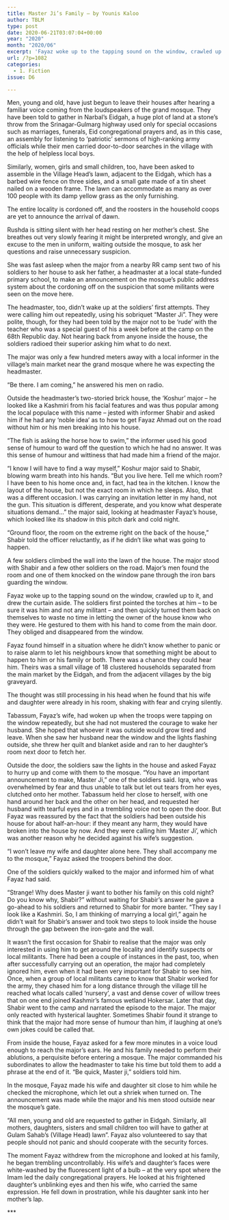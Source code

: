 ```yaml
---
title: Master Ji’s Family – by Younis Kaloo
author: TBLM
type: post
date: 2020-06-21T03:07:04+00:00
year: "2020"
month: "2020/06"
excerpt: 'Fayaz woke up to the tapping sound on the window, crawled up to it, and drew the curtain aside. The soldiers first pointed the torches at him - to be sure it was him and not any militant - and then quickly turned them back on themselves to waste no time in letting the owner of the house know who they were.'
url: /?p=1082
categories:
  - 1. Fiction
issue: D6

---
```

Men, young and old, have just begun to leave their houses after hearing a familiar voice coming from the loudspeakers of the grand mosque. They have been told to gather in Narbal&#8217;s Eidgah, a huge plot of land at a stone’s throw from the Srinagar-Gulmarg highway used only for special occasions such as marriages, funerals, Eid congregational prayers and, as in this case, an assembly for listening to ‘patriotic’ sermons of high-ranking army officials while their men carried door-to-door searches in the village with the help of helpless local boys.

Similarly, women, girls and small children, too, have been asked to assemble in the Village Head’s lawn, adjacent to the Eidgah, which has a barbed wire fence on three sides, and a small gate made of a tin sheet nailed on a wooden frame. The lawn can accommodate as many as over 100 people with its damp yellow grass as the only furnishing.

The entire locality is cordoned off, and the roosters in the household coops are yet to announce the arrival of dawn.

Rushda is sitting silent with her head resting on her mother’s chest. She breathes out very slowly fearing it might be interpreted wrongly, and give an excuse to the men in uniform, waiting outside the mosque, to ask her questions and raise unnecessary suspicion.

She was fast asleep when the major from a nearby RR camp sent two of his soldiers to her house to ask her father, a headmaster at a local state-funded primary school, to make an announcement on the mosque&#8217;s public address system about the cordoning off on the suspicion that some militants were seen on the move here.

The headmaster, too, didn&#8217;t wake up at the soldiers’ first attempts. They were calling him out repeatedly, using his sobriquet &#8220;Master Ji”. They were polite, though, for they had been told by the major not to be ‘rude’ with the teacher who was a special guest of his a week before at the camp on the 68th Republic day. Not hearing back from anyone inside the house, the soldiers radioed their superior asking him what to do next.

The major was only a few hundred meters away with a local informer in the village’s main market near the grand mosque where he was expecting the headmaster.

“Be there. I am coming,” he answered his men on radio.

Outside the headmaster’s two-storied brick house, the ‘Koshur’ major – he looked like a Kashmiri from his facial features and was thus popular among the local populace with this name – jested with informer Shabir and asked him if he had any ‘noble idea’ as to how to get Fayaz Ahmad out on the road without him or his men breaking into his house.

“The fish is asking the horse how to swim,” the informer used his good sense of humour to ward off the question to which he had no answer. It was this sense of humour and wittiness that had made him a friend of the major.

“I know I will have to find a way myself,” Koshur major said to Shabir, blowing warm breath into his hands. “But you live here. Tell me which room? I have been to his home once and, in fact, had tea in the kitchen. I know the layout of the house, but not the exact room in which he sleeps. Also, that was a different occasion. I was carrying an invitation letter in my hand, not the gun. This situation is different, desperate, and you know what desperate situations demand&#8230;” the major said, looking at headmaster Fayaz’s house, which looked like its shadow in this pitch dark and cold night.

&#8220;Ground floor, the room on the extreme right on the back of the house,&#8221; Shabir told the officer reluctantly, as if he didn’t like what was going to happen.

A few soldiers climbed the wall into the lawn of the house. The major stood with Shabir and a few other soldiers on the road. Major’s men found the room and one of them knocked on the window pane through the iron bars guarding the window.

Fayaz woke up to the tapping sound on the window, crawled up to it, and drew the curtain aside. The soldiers first pointed the torches at him &#8211; to be sure it was him and not any militant &#8211; and then quickly turned them back on themselves to waste no time in letting the owner of the house know who they were. He gestured to them with his hand to come from the main door. They obliged and disappeared from the window.

Fayaz found himself in a situation where he didn’t know whether to panic or to raise alarm to let his neighbours know that something might be about to happen to him or his family or both. There was a chance they could hear him. Theirs was a small village of 18 clustered households separated from the main market by the Eidgah, and from the adjacent villages by the big graveyard.

The thought was still processing in his head when he found that his wife and daughter were already in his room, shaking with fear and crying silently.

Tabassum, Fayaz’s wife, had woken up when the troops were tapping on the window repeatedly, but she had not mustered the courage to wake her husband. She hoped that whoever it was outside would grow tired and leave. When she saw her husband near the window and the lights flashing outside, she threw her quilt and blanket aside and ran to her daughter’s room next door to fetch her.

Outside the door, the soldiers saw the lights in the house and asked Fayaz to hurry up and come with them to the mosque. “You have an important announcement to make, Master Ji,” one of the soldiers said. Iqra, who was overwhelmed by fear and thus unable to talk but let out tears from her eyes, clutched onto her mother. Tabassum held her close to herself, with one hand around her back and the other on her head, and requested her husband with tearful eyes and in a trembling voice not to open the door. But Fayaz was reassured by the fact that the soldiers had been outside his house for about half-an-hour: if they meant any harm, they would have broken into the house by now. And they were calling him ‘Master Ji’, which was another reason why he decided against his wife’s suggestion.

“I won’t leave my wife and daughter alone here. They shall accompany me to the mosque,” Fayaz asked the troopers behind the door.

One of the soldiers quickly walked to the major and informed him of what Fayaz had said.

“Strange! Why does Master ji want to bother his family on this cold night? Do you know why, Shabir?” without waiting for Shabir’s answer he gave a go-ahead to his soldiers and returned to Shabir for more banter. “They say I look like a Kashmiri. So, I am thinking of marrying a local girl,” again he didn’t wait for Shabir’s answer and took two steps to look inside the house through the gap between the iron-gate and the wall.

It wasn’t the first occasion for Shabir to realise that the major was only interested in using him to get around the locality and identify suspects or local militants. There had been a couple of instances in the past, too, when after successfully carrying out an operation, the major had completely ignored him, even when it had been very important for Shabir to see him. Once, when a group of local militants came to know that Shabir worked for the army, they chased him for a long distance through the village till he reached what locals called ‘nursery’, a vast and dense cover of willow trees that on one end joined Kashmir’s famous wetland Hokersar. Later that day, Shabir went to the camp and narrated the episode to the major. The major only reacted with hysterical laughter. Sometimes Shabir found it strange to think that the major had more sense of humour than him, if laughing at one’s own jokes could be called that.

From inside the house, Fayaz asked for a few more minutes in a voice loud enough to reach the major’s ears. He and his family needed to perform their ablutions, a perquisite before entering a mosque. The major commanded his subordinates to allow the headmaster to take his time but told them to add a phrase at the end of it. “Be quick, Master ji,” soldiers told him.

In the mosque, Fayaz made his wife and daughter sit close to him while he checked the microphone, which let out a shriek when turned on. The announcement was made while the major and his men stood outside near the mosque’s gate.

“All men, young and old are requested to gather in Eidgah. Similarly, all mothers, daughters, sisters and small children too will have to gather at Gulam Sahab&#8217;s (Village Head) lawn”. Fayaz also volunteered to say that people should not panic and should cooperate with the security forces.

The moment Fayaz withdrew from the microphone and looked at his family, he began trembling uncontrollably. His wife’s and daughter’s faces were white-washed by the fluorescent light of a bulb &#8211; at the very spot where the Imam led the daily congregational prayers. He looked at his frightened daughter’s unblinking eyes and then his wife, who carried the same expression. He fell down in prostration, while his daughter sank into her mother’s lap.

\***
